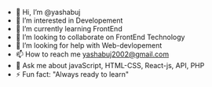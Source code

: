 - 👋 Hi, I’m @yashabuj
- 👀 I’m interested in Developement
- 🌱 I’m currently learning FrontEnd
- 💞️ I’m looking to collaborate on FrontEnd Technology
- 🤝 I’m looking for help with Web-devlopement
- 📫 How to reach me yashabuj2002@gmail.com
- 💭 Ask me about javaScript, HTML-CSS, React-js, API, PHP
- ⚡ Fun fact: "Always ready to learn"

<!---
yashabuj/yashabuj is a ✨ special ✨ repository because its `README.md` (this file) appears on your GitHub profile.
You can click the Preview link to take a look at your changes.
--->
